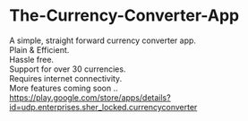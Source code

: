 # The-Currency-Converter-App

A simple, straight forward currency converter app.</br>
Plain & Efficient.</br>
Hassle free.</br>
Support for over 30 currencies.</br>
Requires internet connectivity.</br>
More features coming soon ..</br>
https://play.google.com/store/apps/details?id=udp.enterprises.sher_locked.currencyconverter
